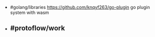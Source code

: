 - #golang/libraries https://github.com/knqyf263/go-plugin go plugin system with wasm
- #protoflow/work
	-